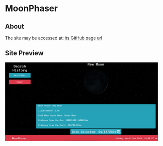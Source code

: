 # MoonPhaser

## About

   
  
  The site may be accessed at: [its GitHub page url](https://anth8nyc.github.io/MoonPhases/)

##  Site Preview
![Site Preview](./assets/moonphaserdemo.png)